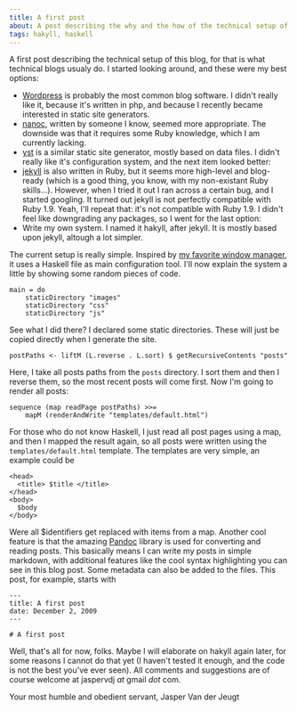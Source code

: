 ```yaml
---
title: A first post
about: A post describing the why and the how of the technical setup of this blog.
tags: hakyll, haskell
---
```


A first post describing the technical setup of this blog, for that is
what technical blogs usualy do. I started looking around, and these
were my best options:

- [Wordpress](http://wordpress.org/) is probably the most common blog
  software. I didn't really like it, because it's written in php, and
  because I recently became interested in static site generators.
- [nanoc](http://nanoc.stoneship.org), written by someone I know, seemed
  more appropriate. The downside was that it requires some Ruby
  knowledge, which I am currently lacking.
- [yst](http://github.com/jgm/yst) is a similar static site generator,
  mostly based on data files. I didn't really like it's configuration
  system, and the next item looked better:
- [jekyll](http://github.com/mojombo/jekyll) is also written in Ruby, but
  it seems more high-level and blog-ready (which is a good thing, you know,
  with my non-existant Ruby skills...). However, when I tried it out I
  ran across a certain bug, and I started googling. It turned out jekyll
  is not perfectly compatible with Ruby 1.9. Yeah, I'll repeat that: it's
  not compatible with Ruby 1.9. I didn't feel like downgrading any
  packages, so I went for the last option:
- Write my own system. I named it hakyll, after jekyll. It is mostly based
  upon jekyll, altough a lot simpler.

The current setup is really simple. Inspired by
[my favorite window manager](http://xmonad.org), it uses a Haskell file as main
configuration tool. I'll now explain the system a little by showing some random
pieces of code.

~~~~~{.haskell}
main = do
    staticDirectory "images"
    staticDirectory "css"
    staticDirectory "js"
~~~~~

See what I did there? I declared some static directories. These will just be
copied directly when I generate the site.

~~~~~{.haskell}
postPaths <- liftM (L.reverse . L.sort) $ getRecursiveContents "posts"
~~~~~

Here, I take all posts paths from the `posts` directory. I sort them and then
I reverse them, so the most recent posts will come first. Now I'm going to
render all posts:

~~~~~{.haskell}
sequence (map readPage postPaths) >>=
    mapM (renderAndWrite "templates/default.html")
~~~~~

For those who do not know Haskell, I just read all post pages using a map, and
then I mapped the result again, so all posts were written using the
`templates/default.html` template. The templates are very simple, an example
could be

~~~~{.html}
<head>
  <title> $title </title>
</head>
<body>
  $body
</body>
~~~~

Were all $identifiers get replaced with items from a map. Another cool feature
is that the amazing [Pandoc](http://johnmacfarlane.net/pandoc/) library is used
for converting and reading posts. This basically means I can write my posts in
simple markdown, with additional features like the cool syntax highlighting
you can see in this blog post. Some metadata can also be added to the files.
This post, for example, starts with

~~~~{.markdown}
---
title: A first post
date: December 2, 2009
---

# A first post
~~~~

Well, that's all for now, folks. Maybe I will elaborate on hakyll again later,
for some reasons I cannot do that yet (I haven't tested it enough, and the code
is not the best you've ever seen). All comments and suggestions are of course
welcome at jaspervdj _at_ gmail _dot_ com.

Your most humble and obedient servant,
Jasper Van der Jeugt
